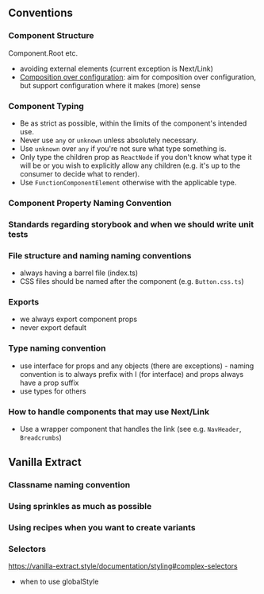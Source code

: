 ## Conventions

### Component Structure

Component.Root etc.

- avoiding external elements (current exception is Next/Link)
- [Composition over configuration](https://dev.to/anuradha9712/configuration-vs-composition-design-reusable-components-5h1f):
  aim for composition over configuration, but support configuration where it
  makes (more) sense

### Component Typing

- Be as strict as possible, within the limits of the component's intended use.
- Never use `any` or `unknown` unless absolutely necessary.
- Use `unknown` over `any` if you're not sure what type something is.
- Only type the children prop as `ReactNode` if you don't know what type it will
  be or you wish to explicitly allow any children (e.g. it's up to the consumer
  to decide what to render).
- Use `FunctionComponentElement` otherwise with the applicable type.

### Component Property Naming Convention

### Standards regarding storybook and when we should write unit tests

### File structure and naming naming conventions

- always having a barrel file (index.ts)
- CSS files should be named after the component (e.g. `Button.css.ts`)

### Exports

- we always export component props
- never export default

### Type naming convention

- use interface for props and any objects (there are exceptions) - naming
  convention is to always prefix with I (for interface) and props always have a
  prop suffix
- use types for others

### How to handle components that may use Next/Link

- Use a wrapper component that handles the link (see e.g. `NavHeader`,
  `Breadcrumbs`)

## Vanilla Extract

### Classname naming convention

### Using sprinkles as much as possible

### Using recipes when you want to create variants

### Selectors

https://vanilla-extract.style/documentation/styling#complex-selectors

- when to use globalStyle
